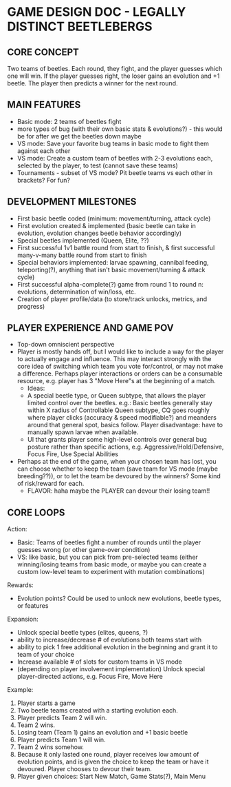 GAME DESIGN DOC - LEGALLY DISTINCT BEETLEBERGS
==============================================

CORE CONCEPT
------------

Two teams of beetles. Each round, they fight, and the player guesses which one will win. If the player guesses right,
the loser gains an evolution and +1 beetle. The player then predicts a winner for the next round.

MAIN FEATURES
-------------

+ Basic mode: 2 teams of beetles fight
+ more types of bug (with their own basic stats & evolutions?) - this would be for after we get the beetles down maybe
+ VS mode: Save your favorite bug teams in basic mode to fight them against each other
+ VS mode: Create a custom team of beetles with 2-3 evolutions each, selected by the player, to test (cannot save these teams)
+ Tournaments - subset of VS mode? Pit beetle teams vs each other in brackets? For fun?

DEVELOPMENT MILESTONES
----------------------

+ First basic beetle coded (minimum: movement/turning, attack cycle)
+ First evolution created & implemented (basic beetle can take in evolution, evolution changes beetle behavior
  accordingly)
+ Special beetles implemented (Queen, Elite, ??)
+ First successful 1v1 battle round from start to finish, & first successful many-v-many battle round from start to finish
+ Special behaviors implemented: larvae spawning, cannibal feeding, teleporting(?), anything that isn't basic
  movement/turning & attack cycle)
+ First successful alpha-complete(?) game from round 1 to round n: evolutions, determination of win/loss, etc.
+ Creation of player profile/data (to store/track unlocks, metrics, and progress)

PLAYER EXPERIENCE AND GAME POV
------------------------------

+ Top-down omniscient perspective
+ Player is mostly hands off, but I would like to include a way for the player to actually engage and influence. This
  may interact strongly with the core idea of switching which team you vote for/control, or may not make a difference.
  Perhaps player interactions or orders can be a consumable resource, e.g. player has 3 "Move Here"s at the beginning of
  a match.
  + Ideas:
  + A special beetle type, or Queen subtype, that allows the player limited control over the beetles. e.g.: Basic
    beetles generally stay within X radius of Controllable Queen subtype, CQ goes roughly where player clicks (accuracy
    & speed modifiable?) and meanders around that general spot, basics follow. Player disadvantage: have to manually
    spawn larvae when available.
  + UI that grants player some high-level controls over general bug posture rather than specific actions, e.g.
    Aggressive/Hold/Defensive, Focus Fire, Use Special Abilities
+ Perhaps at the end of the game, when your chosen team has lost, you can choose whether to keep the team (save team for
  VS mode (maybe breeding??)), or to let the team be devoured by the winners? Some kind of risk/reward for each.
  + FLAVOR: haha maybe the PLAYER can devour their losing team!!

CORE LOOPS
----------

Action:

+ Basic: Teams of beetles fight a number of rounds until the player guesses wrong (or other game-over condition)
+ VS: like basic, but you can pick from pre-selected teams (either winning/losing teams from basic mode, or maybe you
  can create a custom low-level team to experiment with mutation combinations)

Rewards:

+ Evolution points? Could be used to unlock new evolutions, beetle types, or features

Expansion:

+ Unlock special beetle types (elites, queens, ?)
+ ability to increase/decrease # of evolutions both teams start with
+ ability to pick 1 free additional evolution in the beginning and grant it to team of your choice
+ Increase available # of slots for custom teams in VS mode
+ (depending on player involvement implementation) Unlock special player-directed actions, e.g. Focus Fire, Move Here

Example:

1. Player starts a game
2. Two beetle teams created with a starting evolution each.
3. Player predicts Team 2 will win.
4. Team 2 wins.
5. Losing team (Team 1) gains an evolution and +1 basic beetle
6. Player predicts Team 1 will win.
7. Team 2 wins somehow.
8. Because it only lasted one round, player receives low amount of evolution points, and is given the choice to keep the
   team or have it devoured. Player chooses to devour their team.
9. Player given choices: Start New Match, Game Stats(?), Main Menu
